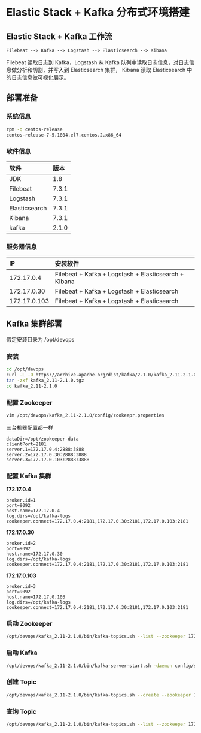 # Elastic Stack + Kafka 分布式环境搭建

## Elastic Stack + Kafka 工作流

```text
Filebeat --> Kafka --> Logstash --> Elasticsearch --> Kibana
```

Filebeat 读取日志到 Kafka，Logstash 从 Kafka 队列中读取日志信息，对日志信息做分析和切割，并写入到 Elasticsearch 集群， Kibana 读取 Elasticsearch 中的日志信息做可视化展示。

## 部署准备

### 系统信息

```bash
rpm -q centos-release
centos-release-7-5.1804.el7.centos.2.x86_64
```

### 软件信息

| 软件 | 版本 |
| :--- | :--- |
| JDK | 1.8 |
| Filebeat | 7.3.1 |
| Logstash | 7.3.1 |
| Elasticsearch | 7.3.1 |
| Kibana | 7.3.1 |
| kafka | 2.1.0 |

### 服务器信息

| IP | 安装软件 |
| :--- | :--- |
| 172.17.0.4 | Filebeat + Kafka + Logstash + Elasticsearch + Kibana |
| 172.17.0.30 | Filebeat + Kafka + Logstash + Elasticsearch  |
| 172.17.0.103 | Filebeat + Kafka + Logstash + Elasticsearch  |

## Kafka 集群部署

假定安装目录为 /opt/devops

### 安装

```bash
cd /opt/devops
curl -L -O https://archive.apache.org/dist/kafka/2.1.0/kafka_2.11-2.1.0.tgz
tar -zxf kafka_2.11-2.1.0.tgz
cd kafka_2.11-2.1.0
```

### 配置 Zookeeper



```bash
vim /opt/devops/kafka_2.11-2.1.0/config/zookeepr.properties
```

三台机器配置都一样

```text
dataDir=/opt/zookeeper-data
clientPort=2181
server.1=172.17.0.4:2888:3888
server.2=172.17.0.30:2888:3888
server.3=172.17.0.103:2888:3888
```

### 配置 Kafka 集群

**172.17.0.4**

```text
broker.id=1
port=9092
host.name=172.17.0.4
log.dirs=/opt/kafka-logs
zookeeper.connect=172.17.0.4:2181,172.17.0.30:2181,172.17.0.103:2181
```

**172.17.0.30**

```text
broker.id=2
port=9092
host.name=172.17.0.30
log.dirs=/opt/kafka-logs
zookeeper.connect=172.17.0.4:2181,172.17.0.30:2181,172.17.0.103:2181
```

**172.17.0.103**

```text
broker.id=3
port=9092
host.name=172.17.0.103
log.dirs=/opt/kafka-logs
zookeeper.connect=172.17.0.4:2181,172.17.0.30:2181,172.17.0.103:2181
```

### 启动 Zookeeper

```bash
/opt/devops/kafka_2.11-2.1.0/bin/kafka-topics.sh --list --zookeeper 172.17.0.4:2181bin/zookeeper-server-start.sh -daemon config/zookeeper.properties
```

### 启动 Kafka

```bash
/opt/devops/kafka_2.11-2.1.0/bin/kafka-server-start.sh -daemon config/server.properties
```

### 创建 Topic

```bash
/opt/devops/kafka_2.11-2.1.0/bin/kafka-topics.sh --create --zookeeper 172.17.0.4:2181 --replication-factor 1 --partitions 1 --topic test
```

### 查询 Topic

```bash
/opt/devops/kafka_2.11-2.1.0/bin/kafka-topics.sh --list --zookeeper 172.17.0.4:2181
```

